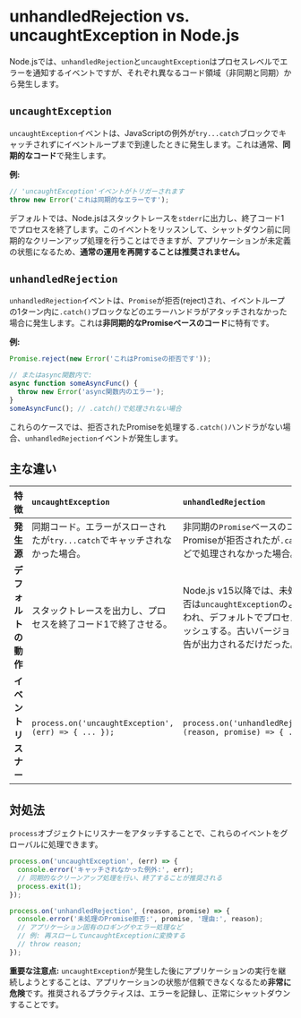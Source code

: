 # unhandledRejection vs. uncaughtException in Node.js

Node.jsでは、`unhandledRejection`と`uncaughtException`はプロセスレベルでエラーを通知するイベントですが、それぞれ異なるコード領域（非同期と同期）から発生します。

## `uncaughtException`

`uncaughtException`イベントは、JavaScriptの例外が`try...catch`ブロックでキャッチされずにイベントループまで到達したときに発生します。これは通常、**同期的なコード**で発生します。

**例:**
```javascript
// 'uncaughtException'イベントがトリガーされます
throw new Error('これは同期的なエラーです');
```

デフォルトでは、Node.jsはスタックトレースを`stderr`に出力し、終了コード1でプロセスを終了します。このイベントをリッスンして、シャットダウン前に同期的なクリーンアップ処理を行うことはできますが、アプリケーションが未定義の状態になるため、**通常の運用を再開することは推奨されません。**

## `unhandledRejection`

`unhandledRejection`イベントは、`Promise`が拒否(reject)され、イベントループの1ターン内に`.catch()`ブロックなどのエラーハンドラがアタッチされなかった場合に発生します。これは**非同期的なPromiseベースのコード**に特有です。

**例:**
```javascript
Promise.reject(new Error('これはPromiseの拒否です'));

// またはasync関数内で:
async function someAsyncFunc() {
  throw new Error('async関数内のエラー');
}
someAsyncFunc(); // .catch()で処理されない場合
```

これらのケースでは、拒否されたPromiseを処理する`.catch()`ハンドラがない場合、`unhandledRejection`イベントが発生します。

## 主な違い

| 特徴 | `uncaughtException` | `unhandledRejection` |
| :--- | :--- | :--- |
| **発生源** | 同期コード。エラーがスローされたが`try...catch`でキャッチされなかった場合。 | 非同期の`Promise`ベースのコード。Promiseが拒否されたが`.catch()`などで処理されなかった場合。 |
| **デフォルトの動作** | スタックトレースを出力し、プロセスを終了コード1で終了させる。 | Node.js v15以降では、未処理の拒否は`uncaughtException`のように扱われ、デフォルトでプロセスがクラッシュする。古いバージョンでは警告が出力されるだけだった。 |
| **イベントリスナー** | `process.on('uncaughtException', (err) => { ... });` | `process.on('unhandledRejection', (reason, promise) => { ... });` |

## 対処法

`process`オブジェクトにリスナーをアタッチすることで、これらのイベントをグローバルに処理できます。

```javascript
process.on('uncaughtException', (err) => {
  console.error('キャッチされなかった例外:', err);
  // 同期的なクリーンアップ処理を行い、終了することが推奨される
  process.exit(1);
});

process.on('unhandledRejection', (reason, promise) => {
  console.error('未処理のPromise拒否:', promise, '理由:', reason);
  // アプリケーション固有のロギングやエラー処理など
  // 例: 再スローしてuncaughtExceptionに変換する
  // throw reason;
});
```

**重要な注意点:** `uncaughtException`が発生した後にアプリケーションの実行を継続しようとすることは、アプリケーションの状態が信頼できなくなるため**非常に危険**です。推奨されるプラクティスは、エラーを記録し、正常にシャットダウンすることです。
